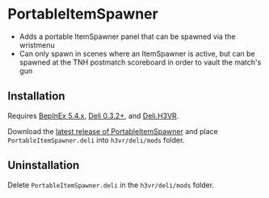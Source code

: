 # PortableItemSpawner
- Adds a portable ItemSpawner panel that can be spawned via the wristmenu
- Can only spawn in scenes where an ItemSpawner is active, but can be spawned at the TNH postmatch scoreboard in order to vault the match's gun

## Installation
Requires [BepInEx 5.4.x](https://github.com/BepInEx/BepInEx/releases/latest), [Deli 0.3.2+](https://github.com/Deli-Collective/Deli/releases), and [Deli.H3VR](https://github.com/Deli-Collective/Deli.H3VR/releases).

Download the [latest release of PortableItemSpawner](https://github.com/Maiq-The-Dude/PortableItemSpawner/releases/latest) and place `PortableItemSpawner.deli` into `h3vr/deli/mods` folder.

## Uninstallation
Delete `PortableItemSpawner.deli` in the `h3vr/deli/mods` folder.
